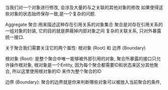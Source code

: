 当我们对一个对象进行修改, 会涉及大量的与之关联的其他对象的修改
如果使得这些对象的状态始终保存一致,是一个复杂的问题.

Aggregate 聚合:用来描述这种存在引用关系的对象集合
聚合是对存在引用关系的一组对象的封装, 它的目的就是屏蔽掉内部对象之间
复杂的关联关系, 只对外暴露统一接口.

关于聚合我们需要关注它的两个属性: 根对象 (Root) 和 边界 (Boundary)


根对象 (Root): 是整个聚合中唯一能够被外部引用的对象, 聚合所暴露的接口只允许操作根对象,
根对象是一个Entity, 因为每个聚合都需要ID和状态来区分其他聚合, 所以这里使用根对象的ID
来作为整个聚合的ID

边界 (Boundary): 聚合的边界就是你来判断哪些对象可以被放入当前聚合的条件,